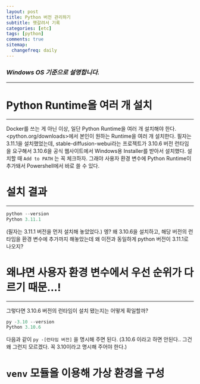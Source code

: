 ```yaml
---
layout: post
title: Python 버전 관리하기
subtitle: 헷갈려서 기록
categories: [etc]
tags: [python]
comments: true
sitemap:
  changefreq: daily
---
```


### ***Windows OS 기준으로 설명합니다.***
---
# Python Runtime을 여러 개 설치
---
Docker를 쓰는 게 아닌 이상, 일단 Python Runtime을 여러 개 설치해야 한다.
<python.org/downloads>에서 본인이 원하는 Runtime을 여러 개 설치한다.
필자는 3.11.1을 설치했었는데, stable-diffusion-webui라는 프로젝트가 3.10.6 버전 런타임을 요구해서 3.10.6을 공식 웹사이트에서 Windows용 Installer를 받아서 설치했다.
설치할 때 `Add to PATH` 는 꼭 체크하자. 그래야 사용자 환경 변수에 Python Runtime이 추가돼서 Powershell에서 바로 쓸 수 있다.

# 설치 결과
---
```powershell
python --version
Python 3.11.1
```
(필자는 3.11.1 버전을 먼저 설치해 놓았었다.)
엥? 왜 3.10.6을 설치하고, 해당 버전의 런타임을 환경 변수에 추가까지 해놓았는데 왜 이전과 동일하게 python 버전이 3.11.1로 나오지?

# 왜냐면 사용자 환경 변수에서 우선 순위가 다르기 때문...!
---
그렇다면 3.10.6 버전의 런타임이 설치 됐는지는 어떻게 확일할까?
```powershell
py -3.10 --version
Python 3.10.6
```
다음과 같이 `py -[런타임 버전]` 을 명시해 주면 된다. (3.10.6 이라고 하면 안된다.. 그건 왜 그런지 모르겠다. 꼭 3.10이라고 명시해 주어야 한다.)

# `venv` 모듈을 이용해 가상 환경을 구성

